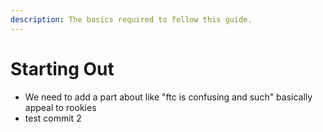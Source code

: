 ```yaml
---
description: The basics required to follow this guide.
---
```


# Starting Out

* We need to add a part about like "ftc is confusing and such" basically appeal to rookies
* test commit 2
